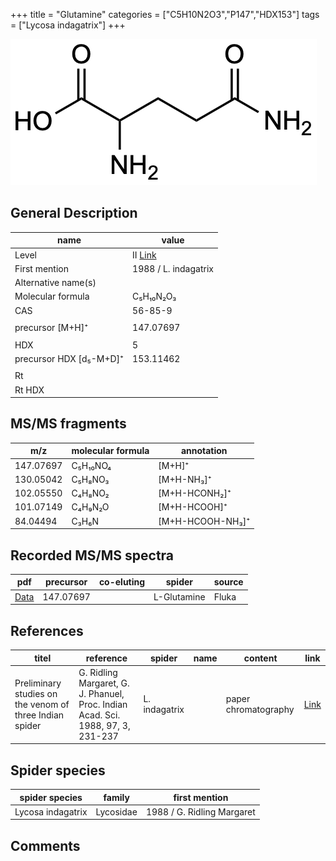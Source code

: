 +++
title = "Glutamine"
categories = ["C5H10N2O3","P147","HDX153"]
tags = ["Lycosa indagatrix"]
+++

![](/img/Glutamine.png)

## General Description

| name                    | value                |
|-------------------------|----------------------|
| Level                   | II [Link](http://massbank.jp/RecordDisplay.jsp?id=PB000467)                  |
| First mention           | 1988 / L. indagatrix |
| Alternative name(s)     |                      |
| Molecular formula       | C₅H₁₀N₂O₃            |
| CAS                     | 56-85-9              |
|                         |                      |
| precursor [M+H]⁺        | 147.07697            |
|                         |                      |
| HDX                     | 5                    |
| precursor HDX [d₅-M+D]⁺ | 153.11462            |
|                         |                      |
| Rt                      |                      |
| Rt HDX                  |                      |

## MS/MS fragments

| m/z       | molecular formula | annotation       |
|-----------|-------------------|------------------|
| 147.07697 | C₅H₁₀NO₄          | [M+H]⁺           |
| 130.05042 | C₅H₈NO₃           | [M+H-NH₃]⁺       |
| 102.05550 | C₄H₈NO₂           | [M+H-HCONH₂]⁺    |
| 101.07149 | C₄H₉N₂O           | [M+H-HCOOH]⁺     |
| 84.04494  | C₃H₆N             | [M+H-HCOOH-NH₃]⁺ |

## Recorded MS/MS spectra

| pdf      | precursor | co-eluting | spider      | source |
|----------|-----------|------------|-------------|--------|
| [Data]() | 147.07697 |            | L-Glutamine | Fluka  |

## References

| titel                                                                                                                                                | reference                                                                                                                                          | spider          | name | content              | link                                                             |
|------------------------------------------------------------------------------------------------------------------------------------------------------|----------------------------------------------------------------------------------------------------------------------------------------------------|-----------------|------|----------------------|------------------------------------------------------------------|
| Preliminary studies on the venom of three Indian spider                                                                                    | G. Ridling Margaret, G. J. Phanuel, Proc. Indian Acad. Sci. 1988, 97, 3, 231-237 | L. indagatrix |      | paper chromatography | [Link](https://www.ias.ac.in/article/fulltext/anml/097/03/0231-0237) |

## Spider species

| spider species    | family    | first mention              |
|-------------------|-----------|----------------------------|
| Lycosa indagatrix | Lycosidae | 1988 / G. Ridling Margaret |

## Comments